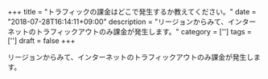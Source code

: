 +++
title = "トラフィックの課金はどこで発生するか教えてください。"
date = "2018-07-28T16:14:11+09:00"
description = "リージョンからみて、インターネットのトラフィックアウトのみ課金が発生します。"
category = ['']
tags = ['']
draft = false
+++

リージョンからみて、インターネットのトラフィックアウトのみ課金が発生します。
